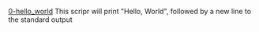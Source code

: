 [0-hello_world](./0-hello_world)
This scripr will print "Hello, World", followed by a new line to the standard output
